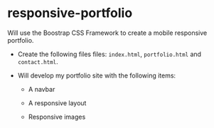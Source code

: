 # responsive-portfolio

Will use the Boostrap CSS Framework to create a mobile responsive portfolio. 

* Create the following files files: `index.html`, `portfolio.html` and `contact.html`.

* Will develop my portfolio site with the following items:

   * A navbar

   * A responsive layout

   * Responsive images